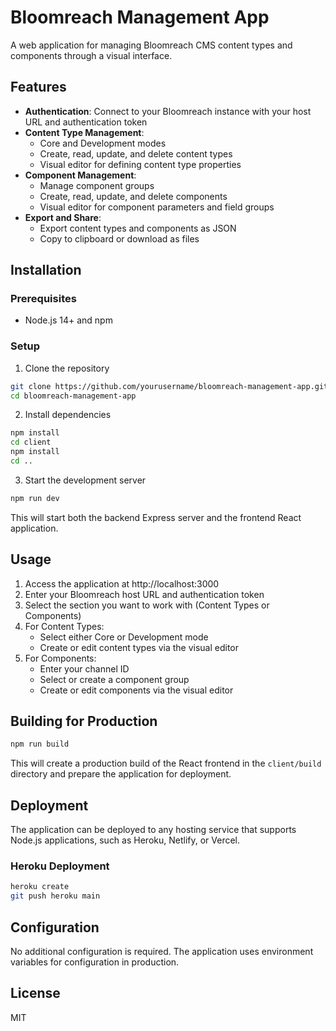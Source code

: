 # Bloomreach Management App

A web application for managing Bloomreach CMS content types and components through a visual interface.

## Features

- **Authentication**: Connect to your Bloomreach instance with your host URL and authentication token
- **Content Type Management**:
  - Core and Development modes
  - Create, read, update, and delete content types
  - Visual editor for defining content type properties
- **Component Management**:
  - Manage component groups
  - Create, read, update, and delete components
  - Visual editor for component parameters and field groups
- **Export and Share**:
  - Export content types and components as JSON
  - Copy to clipboard or download as files

## Installation

### Prerequisites

- Node.js 14+ and npm

### Setup

1. Clone the repository
```bash
git clone https://github.com/yourusername/bloomreach-management-app.git
cd bloomreach-management-app
```

2. Install dependencies
```bash
npm install
cd client
npm install
cd ..
```

3. Start the development server
```bash
npm run dev
```

This will start both the backend Express server and the frontend React application.

## Usage

1. Access the application at http://localhost:3000
2. Enter your Bloomreach host URL and authentication token
3. Select the section you want to work with (Content Types or Components)
4. For Content Types:
   - Select either Core or Development mode
   - Create or edit content types via the visual editor
5. For Components:
   - Enter your channel ID
   - Select or create a component group
   - Create or edit components via the visual editor

## Building for Production

```bash
npm run build
```

This will create a production build of the React frontend in the `client/build` directory and prepare the application for deployment.

## Deployment

The application can be deployed to any hosting service that supports Node.js applications, such as Heroku, Netlify, or Vercel.

### Heroku Deployment

```bash
heroku create
git push heroku main
```

## Configuration

No additional configuration is required. The application uses environment variables for configuration in production.

## License

MIT
